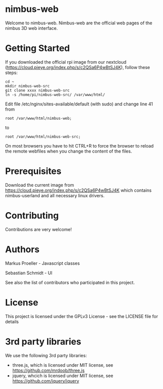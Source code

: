 # nimbus-web

Welcome to nimbus-web. Nimbus-web are the official web pages of the nimbus 3D web interface.

# Getting Started
If you downloaded the official rpi image from our nextcloud (https://cloud.pieye.org/index.php/s/c2QSa6P4wBtSJ4K), follow these steps:
```
cd ~
mkdir nimbus-web-src
git clone xxxx nimbus-web-src
ln -s /home/pi/nimbus-web-src/ /var/www/html/
```
Edit file /etc/nginx/sites-available/default (with sudo) and change line 41 from
```
root /var/www/html/nimbus-web;
```
to
```
root /var/www/html/nimbus-web-src;
```

On most browsers you have to hit CTRL+R to force the browser to reload the remote webfiles when you change the content of the files.

# Prerequisites
Download the current image from https://cloud.pieye.org/index.php/s/c2QSa6P4wBtSJ4K which contains nimbus-userland and all necessary linux drivers.

# Contributing
Contributions are very welcome!

# Authors
Markus Proeller - Javascript classes

Sebastian Schmidt - UI

See also the list of contributors who participated in this project.

# License
This project is licensed under the GPLv3 License - see the LICENSE file for details

# 3rd party libraries
We use the following 3rd party libraries:
 - three.js, which is licensed under MIT license, see https://github.com/mrdoob/three.js
 - jquery, whcich is licensed under MIT license, see https://github.com/jquery/jquery

